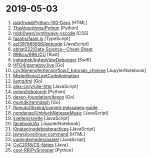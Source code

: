 # 2019-05-03

1. [jackfrued/Python-100-Days](https://github.com/jackfrued/Python-100-Days "Python - 100天从新手到大师") [HTML]
2. [TheAlgorithms/Python](https://github.com/TheAlgorithms/Python "All Algorithms implemented in Python") [Python]
3. [robb0wen/synthwave-vscode](https://github.com/robb0wen/synthwave-vscode "Synthwave inspired colour theme for VS Code 🌅🕶") [CSS]
4. [faastjs/faast.js](https://github.com/faastjs/faast.js "Serverless batch computing made simple.") [TypeScript]
5. [azl397985856/leetcode](https://github.com/azl397985856/leetcode "leetcode题解，记录自己的leetcode解题之路。") [JavaScript]
6. [abhat222/Data-Science--Cheat-Sheet](https://github.com/abhat222/Data-Science--Cheat-Sheet "Cheat Sheets") 
7. [996icu/996.ICU](https://github.com/996icu/996.ICU "Repo for counting stars and contributing. Press F to pay respect to glorious developers.") [Rust]
8. [indragiek/InAppViewDebugger](https://github.com/indragiek/InAppViewDebugger "A UIView debugger (like Reveal or Xcode) that can be embedded in an app for on-device view debugging") [Swift]
9. [HFO4/gameboy.live](https://github.com/HFO4/gameboy.live "🕹️ A basic gameboy emulator with terminal Cloud Gaming support") [Go]
10. [czy36mengfei/tensorflow2_tutorials_chinese](https://github.com/czy36mengfei/tensorflow2_tutorials_chinese "tensorflow2中文教程，持续更新(当前版本:tensorflow2.0)，tag: tensorflow 2.0 tutorials") [JupyterNotebook]
11. [MisterBooo/LeetCodeAnimation](https://github.com/MisterBooo/LeetCodeAnimation "Demonstrate all the questions on LeetCode in the form of animation.（用动画的形式呈现解LeetCode题目的思路）") 
12. [liamg/tml](https://github.com/liamg/tml "🌈💻🎨 A tiny markup language for terminal output. Makes formatting output in CLI apps easier!") [Go]
13. [alex-cory/use-http](https://github.com/alex-cory/use-http "🐶 React hook for making isomorphic http requests") [JavaScript]
14. [pytorch/botorch](https://github.com/pytorch/botorch "Bayesian optimization in PyTorch") [Python]
15. [dexon-foundation/dexon](https://github.com/dexon-foundation/dexon "Official golang DEXON fullnode implementation") [Go]
16. [mum4k/termdash](https://github.com/mum4k/termdash "Terminal based dashboard.") [Go]
17. [RomuloOliveira/commit-messages-guide](https://github.com/RomuloOliveira/commit-messages-guide "A guide to understand the importance of commit messages and how to write them well") 
18. [nondanee/UnblockNeteaseMusic](https://github.com/nondanee/UnblockNeteaseMusic "Revive unavailable songs for Netease Cloud Music") [JavaScript]
19. [sveltejs/svelte](https://github.com/sveltejs/svelte "Cybernetically enhanced web apps") [JavaScript]
20. [facebook/Ax](https://github.com/facebook/Ax "Adaptive Experimentation Platform") [JupyterNotebook]
21. [i0natan/nodebestpractices](https://github.com/i0natan/nodebestpractices "✅ The largest Node.js best practices list (April 2019)") [JavaScript]
22. [jaywcjlove/linux-command](https://github.com/jaywcjlove/linux-command "Linux命令大全搜索工具，内容包含Linux命令手册、详解、学习、搜集。https://git.io/linux") [HTML]
23. [vadimdemedes/pastel](https://github.com/vadimdemedes/pastel "🎨 Framework for effortlessly building Ink apps") [JavaScript]
24. [CyC2018/CS-Notes](https://github.com/CyC2018/CS-Notes "📚 技术面试必备基础知识、Leetcode 题解、后端面试、Java 面试、春招、秋招、操作系统、计算机网络、系统设计") [Java]
25. [cool-RR/PySnooper](https://github.com/cool-RR/PySnooper "Never use print for debugging again") [Python]
